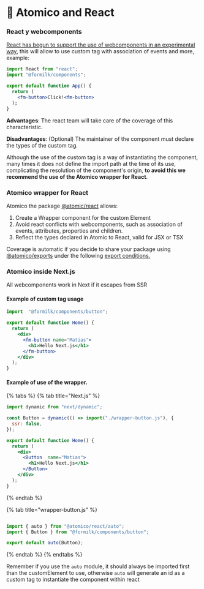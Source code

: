# 🤝 Atomico and React

### React y webcomponents

[React has begun to support the use of webcomponents in an experimental way](https://github.com/facebook/react/issues/11347#issuecomment-988970952), this will allow to use custom tag with association of events and more, example:

```jsx
import React from "react";
import "@formilk/components";

export default function App() {
  return (
    <fm-button>Click!<fm-button>
  );
}
```

**Advantages**: The react team will take care of the coverage of this characteristic.

**Disadvantages**: (Optional) The maintainer of the component must declare the types of the custom tag.

Although the use of the custom tag is a way of instantiating the component, many times it does not define the import path at the time of its use, complicating the resolution of the component's origin, **to avoid this we recommend the use of the Atomico wrapper for React**.

### Atomico wrapper for React

Atomico the package [@atomic/react](../atomico/atomico-react.md) allows:

1. Create a Wrapper component for the custom Element
2. Avoid react conflicts with webcomponents, such as association of events, attributes, properties and children.
3. Reflect the types declared in Atomic to React, valid for JSX or TSX

Coverage is automatic if you decide to share your package using [@atomico/exports](../atomico/atomico-exports.md) under the following [export conditions.](../atomico/atomico-exports/wrapper-for-react.md)

### Atomico inside Next.js

All webcomponents work in Next if it escapes from SSR

#### Example of custom tag usage

```jsx
import  "@formilk/components/button";

export default function Home() {
  return (
    <div>
      <fm-button name="Matias">
        <h1>Hello Next.js</h1>
      </fm-button>
    </div>
  );
}
```

#### Example of use of the wrapper.

{% tabs %}
{% tab title="Next.js" %}
```jsx
import dynamic from "next/dynamic";

const Button = dynamic(() => import("./wrapper-button.js"), {
  ssr: false,
});

export default function Home() {
  return (
    <div>
      <Button  name="Matias">
        <h1>Hello Next.js</h1>
      </Button>
    </div>
  );
}
```
{% endtab %}

{% tab title="wrapper-button.js" %}
```javascript

import { auto } from "@atomico/react/auto";
import { Button } from "@formilk/components/button";

export default auto(Button);
```
{% endtab %}
{% endtabs %}

Remember if you use the `auto` module, it should always be imported first than the customElement to use, otherwise `auto` will generate an id as a custom tag to instantiate the component within react
